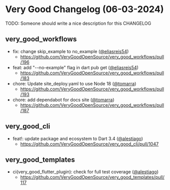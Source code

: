 # Very Good Changelog (06-03-2024)

TODO: Someone should write a nice description for this CHANGELOG

## very_good_workflows
- fix: change skip_example to no_example ([@eliasreis54](https://github.com/eliasreis54))
	- https://github.com/VeryGoodOpenSource/very_good_workflows/pull/196
- feat: add "--no-example" flag in dart pub get ([@eliasreis54](https://github.com/eliasreis54))
	- https://github.com/VeryGoodOpenSource/very_good_workflows/pull/183
- chore: Update site_deploy.yaml to use Node 18 ([@tomarra](https://github.com/tomarra))
	- https://github.com/VeryGoodOpenSource/very_good_workflows/pull/193
- chore: add dependabot for docs site ([@tomarra](https://github.com/tomarra))
	- https://github.com/VeryGoodOpenSource/very_good_workflows/pull/187

## very_good_cli
- feat!: update package and ecosystem to Dart 3.4 ([@alestiago](https://github.com/alestiago))
	- https://github.com/VeryGoodOpenSource/very_good_cli/pull/1047

## very_good_templates
- ci(very_good_flutter_plugin): check for full test coverage ([@alestiago](https://github.com/alestiago))
	- https://github.com/VeryGoodOpenSource/very_good_templates/pull/117
